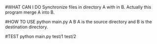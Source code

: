 #WHAT CAN I DO
Synchronize files in directory A with in B. Actually this program merge A into B.

#HOW TO USE
	python main.py A B
A is the source directory and B is the destination directory.

#TEST
	python main.py test/1 test/2